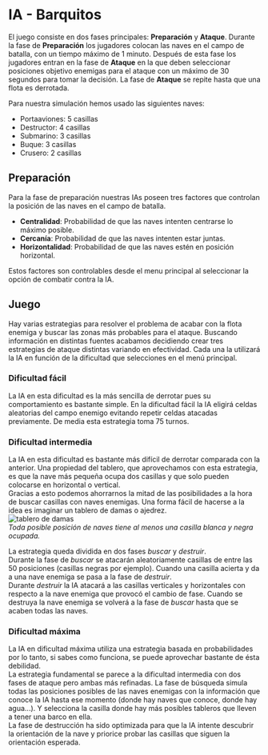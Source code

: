 # IA - Barquitos
El juego consiste en dos fases principales: **Preparación** y **Ataque**. Durante la fase de **Preparación** los jugadores colocan las naves en el campo de batalla, con un tiempo máximo de 1 minuto. Después de esta fase los jugadores entran en la fase de **Ataque** en la que deben seleccionar posiciones objetivo enemigas para el ataque con un máximo de 30 segundos para tomar la decisión. La fase de **Ataque** se repite hasta que una flota es derrotada.

Para nuestra simulación hemos usado las siguientes naves:

- Portaaviones: 5 casillas
- Destructor: 4 casillas
- Submarino: 3 casillas
- Buque: 3 casillas
- Crusero: 2 casillas

## Preparación  
Para la fase de preparación nuestras IAs poseen tres factores que controlan la posición de las naves en el campo de batalla.  
* **Centralidad**: Probabilidad de que las naves intenten centrarse lo máximo posible.
* **Cercanía**: Probabilidad de que las naves intenten estar juntas.
* **Horizontalidad**: Probabilidad de que las naves estén en posición horizontal.

Estos factores son controlables desde el menu principal al seleccionar la opción de combatir contra la IA.

## Juego
Hay varias estrategias para resolver el problema de acabar con la flota enemiga y buscar las zonas más probables para el ataque. Buscando información en distintas fuentes acabamos decidiendo crear tres estrategias de ataque distintas variando en efectividad. Cada una la utilizará la IA en función de la dificultad que selecciones en el menú principal.

### Dificultad fácil
La IA en esta dificultad es la más sencilla de derrotar pues su comportamiento es bastante simple. En la dificultad fácil la IA eligirá celdas aleatorias del campo enemigo evitando repetir celdas atacadas previamente. De media esta estrategia toma 75 turnos.

### Dificultad intermedia
La IA en esta dificultad es bastante más difícil de derrotar comparada con la anterior. Una propiedad del tablero, que aprovechamos con esta estrategia, es que la nave más pequeña ocupa dos casillas y que solo pueden colocarse en horizontal o vertical.  
Gracias a esto podemos ahorrarnos la mitad de las posibilidades a la hora de buscar casillas con naves enemigas. Una forma fácil de hacerse a la idea es imaginar un tablero de damas o ajedrez.  
![tablero de damas](https://upload.wikimedia.org/wikipedia/commons/thumb/8/8a/10x10_checkered_board_transparent.svg/500px-10x10_checkered_board_transparent.svg.png)  
_Toda posible posición de naves tiene al menos una casilla blanca y negra ocupada._

La estrategia queda dividida en dos fases _buscar_ y _destruir_.  
Durante la fase de _buscar_ se atacarán aleatoriamente casillas de entre las 50 posiciones (casillas negras por ejemplo). Cuando una casilla acierta y da a una nave enemiga se pasa a la fase de _destruir_.  
Durante _destruir_ la IA atacará a las casillas verticales y horizontales con respecto a la nave enemiga que provocó el cambio de fase. Cuando se destruya la nave enemiga se volverá a la fase de _buscar_ hasta que se acaben todas las naves.

### Dificultad máxima
La IA en dificultad máxima utiliza una estrategia basada en probabilidades por lo tanto, si sabes como funciona, se puede aprovechar bastante de ésta debilidad.  
La estrategia fundamental se parece a la dificultad intermedia con dos fases de ataque pero ambas más refinadas. La fase de búsqueda simula todas las posiciones posibles de las naves enemigas con la información que conoce la IA hasta ese momento (donde hay naves que conoce, donde hay agua...). Y selecciona la casilla donde hay más posibles tableros que lleven a tener una barco en ella.  
La fase de destrucción ha sido optimizada para que la IA intente descubrir la orientación de la nave y priorice probar las casillas que siguen la orientación esperada.